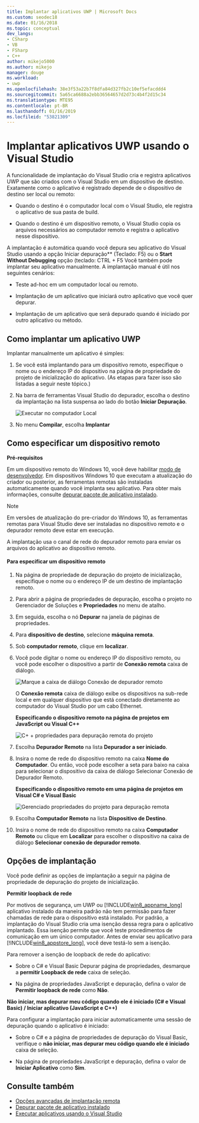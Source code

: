 ```yaml
---
title: Implantar aplicativos UWP | Microsoft Docs
ms.custom: seodec18
ms.date: 01/16/2018
ms.topic: conceptual
dev_langs:
- CSharp
- VB
- FSharp
- C++
author: mikejo5000
ms.author: mikejo
manager: douge
ms.workload:
- uwp
ms.openlocfilehash: 38e3f53a22b7f8dfa84d327fb2c10ef5efacddd4
ms.sourcegitcommit: 5a65ca6688a2ebb36564657d2d73c4b4f2d15c34
ms.translationtype: MTE95
ms.contentlocale: pt-BR
ms.lasthandoff: 01/16/2019
ms.locfileid: "53821309"
---
```

# <a name="deploy-uwp-apps-from-visual-studio"></a>Implantar aplicativos UWP usando o Visual Studio

A funcionalidade de implantação do Visual Studio cria e registra aplicativos UWP que são criados com o Visual Studio em um dispositivo de destino. Exatamente como o aplicativo é registrado depende de o dispositivo de destino ser local ou remoto:

- Quando o destino é o computador local com o Visual Studio, ele registra o aplicativo de sua pasta de build.

- Quando o destino é um dispositivo remoto, o Visual Studio copia os arquivos necessários ao computador remoto e registra o aplicativo nesse dispositivo.

A implantação é automática quando você depura seu aplicativo do Visual Studio usando a opção Iniciar depuração** (Teclado: F5) ou o **Start Without Debugging** opção (teclado: CTRL + F5 Você também pode implantar seu aplicativo manualmente. A implantação manual é útil nos seguintes cenários:

- Teste ad-hoc em um computador local ou remoto.

- Implantação de um aplicativo que iniciará outro aplicativo que você quer depurar.

- Implantação de um aplicativo que será depurado quando é iniciado por outro aplicativo ou método.

##  <a name="BKMK_How_to_deploy_a_Windows_Store_app"></a> Como implantar um aplicativo UWP
 Implantar manualmente um aplicativo é simples:

1.  Se você está implantando para um dispositivo remoto, especifique o nome ou o endereço IP do dispositivo na página de propriedade do projeto de inicialização do aplicativo. (As etapas para fazer isso são listadas a seguir neste tópico.)

2.  Na barra de ferramentas Visual Studio do depurador, escolha o destino da implantação na lista suspensa ao lado do botão **Iniciar Depuração**.

     ![Executar no computador Local](../debugger/media/vsrun_f5_local.png "VSRUN_F5_Local")

3.  No menu **Compilar**, escolha **Implantar**

##  <a name="BKMK_How_to_specify_a_remote_device"></a> Como especificar um dispositivo remoto

**Pré-requisitos**

Em um dispositivo remoto do Windows 10, você deve habilitar [modo de desenvolvedor](/windows/uwp/get-started/enable-your-device-for-development). Em dispositivos Windows 10 que executam a atualização do criador ou posterior, as ferramentas remotas são instaladas automaticamente quando você implanta seu aplicativo. Para obter mais informações, consulte [depurar pacote de aplicativo instalado](../debugger/debug-installed-app-package.md).

> [!NOTE]
> Em versões de atualização do pre-criador do Windows 10, as ferramentas remotas para Visual Studio deve ser instaladas no dispositivo remoto e o depurador remoto deve estar em execução.

A implantação usa o canal de rede do depurador remoto para enviar os arquivos do aplicativo ao dispositivo remoto.

#### <a name="to-specify-a-remote-device"></a>Para especificar um dispositivo remoto

1. Na página de propriedade de depuração do projeto de inicialização, especifique o nome ou o endereço IP de um destino de implantação remoto.

2. Para abrir a página de propriedades de depuração, escolha o projeto no Gerenciador de Soluções e **Propriedades** no menu de atalho.

3. Em seguida, escolha o nó **Depurar** na janela de páginas de propriedades.

4. Para **dispositivo de destino**, selecione **máquina remota**.

5. Sob **computador remoto**, clique em **localizar**.

6. Você pode digitar o nome ou endereço IP do dispositivo remoto, ou você pode escolher o dispositivo a partir de **Conexão remota** caixa de diálogo.

    ![Marque a caixa de diálogo Conexão de depurador remoto](../debugger/media/vsrun_selectremotedebuggerdlg.png "VSRUN_SelectRemoteDebuggerDlg")

    O **Conexão remota** caixa de diálogo exibe os dispositivos na sub-rede local e em qualquer dispositivo que está conectado diretamente ao computador do Visual Studio por um cabo Ethernet.

   **Especificando o dispositivo remoto na página de projetos em JavaScript ou Visual C++**

   ![C&#43; &#43; propriedades para depuração remota do projeto](../debugger/media/vsrun_cpp_projprop_remote.png "VSRUN_CPP_ProjProp_Remote")

7. Escolha **Depurador Remoto** na lista **Depurador a ser iniciado**.

8. Insira o nome de rede do dispositivo remoto na caixa **Nome do Computador**. Ou então, você pode escolher a seta para baixo na caixa para selecionar o dispositivo da caixa de diálogo Selecionar Conexão de Depurador Remoto.

   **Especificando o dispositivo remoto em uma página de projetos em Visual C# e Visual Basic**

   ![Gerenciado propriedades do projeto para depuração remota](../debugger/media/vsrun_managed_projprop_remote.png "VSRUN_Managed_ProjProp_Remote")

9. Escolha **Computador Remoto** na lista **Dispositivo de Destino**.

10. Insira o nome de rede do dispositivo remoto na caixa **Computador Remoto** ou clique em **Localizar** para escolher o dispositivo na caixa de diálogo **Selecionar conexão de depurador remoto**.

##  <a name="BKMK_Deployment_options"></a> Opções de implantação

Você pode definir as opções de implantação a seguir na página de propriedade de depuração do projeto de inicialização.

**Permitir loopback de rede**

Por motivos de segurança, um UWP ou [!INCLUDE[win8_appname_long](../debugger/includes/win8_appname_long_md.md)] aplicativo instalado da maneira padrão não tem permissão para fazer chamadas de rede para o dispositivo está instalado. Por padrão, a implantação do Visual Studio cria uma isenção dessa regra para o aplicativo implantado. Essa isenção permite que você teste procedimentos de comunicação em um único computador. Antes de enviar seu aplicativo para [!INCLUDE[win8_appstore_long](../debugger/includes/win8_appstore_long_md.md)], você deve testá-lo sem a isenção.

Para remover a isenção de loopback de rede do aplicativo:

- Sobre o C# e Visual Basic Depurar página de propriedades, desmarque a **permitir Loopback de rede** caixa de seleção.

- Na página de propriedades JavaScript e depuração, defina o valor de **Permitir loopback de rede** como **Não**.

**Não iniciar, mas depurar meu código quando ele é iniciado (C# e Visual Basic) / Iniciar aplicativo (JavaScript e C++)**

Para configurar a implantação para iniciar automaticamente uma sessão de depuração quando o aplicativo é iniciado:

- Sobre o C# e a página de propriedades de depuração do Visual Basic, verifique o **não iniciar, mas depurar meu código quando ele é iniciado** caixa de seleção.

- Na página de propriedades JavaScript e depuração, defina o valor de **Iniciar Aplicativo** como **Sim**.

## <a name="see-also"></a>Consulte também

- [Opções avançadas de implantação remota](/windows/uwp/debug-test-perf/deploying-and-debugging-uwp-apps#advanced-remote-deployment-options)
- [Depurar pacote de aplicativo instalado](../debugger/debug-installed-app-package.md)
- [Executar aplicativos usando o Visual Studio](/visualstudio/debugger/debugging-windows-store-and-windows-universal-apps)
